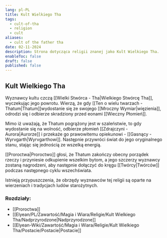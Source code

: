 ```yaml
---
lang: pl-PL
title: Kult Wielkiego Tha
tags:
  - cult-of-tha
  - religion
  - cult
aliases:
  - cult of the father tha
date: 02-11-2024
description: Strona dotycząca religii znanej jako Kult Wielkiego Tha.
enableToc: false
draft: false
published: false
---
```

## Kult Wielkiego Tha

Wyznawcy kultu czczą [[Wielki Stwórca - Tha|Wielkiego Stwórcę Tha]], wyczekując jego powrotu.  Wierzą, że gdy [[Ten o wielu twarzach - Thatum|Thatum]]wydostanie się ze swojego [[Mroczny Wymiar|więzienia]], odrodzi się i odbierze skradziony przed eonami [[Wieczny Płomień]]. 

Mimo iż uważają, że Thatum pogrążony jest w szaleństwie, to gdy wydostanie się na wolność, odbierze płomień [[Zdrajczyni - Aurora|Aurorze]] i przekaże go prawowitemu opiekunowi - [[Gasnący - Wyrvgarth|Wyrvgarthowi]].
Następnie przywróci świat do jego oryginalnego stanu, stając się jednością ze wszelką energią.

[[Proroctwa|Proroctwo]] głosi, że Thatum zakończy obecny porządek rzeczy i przyniesie odkupienie wszelkim bytom, a jego szczerzy wyznawcy zostaną nagrodzeni, aby następnie dołączyć do kręgu [[Twórcy|Twórców]] podczas następnego cyklu wszechświata.

Istnieją przypuszczenia, że obrzędy wyznawców tej religii są oparte na wierzeniach i tradycjach ludów starożytnych.
### Rozdziały:
- [[Proroctwa]]
- [[Elyean/PL/Zawartość/Magia i Wiara/Religie/Kult Wielkiego Tha/Nadprzyrodzone|Nadprzyrodzone]]
- [[Elyean-Wiki/Zawartość/Magia i Wiara/Religie/Kult Wielkiego Tha/Postacie/Postacie|Postacie]]


